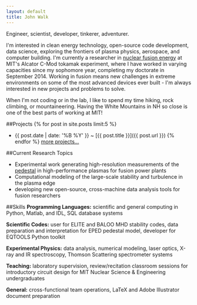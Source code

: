 ```yaml
---
layout: default
title: John Walk
---
```


<p>Engineer, scientist, developer, tinkerer, adventurer.</p>

<p>I'm interested in clean energy technology, open-source code development, 
data science, exploring the frontiers of plasma physics, aerospace, and 
computer building.  I'm currently a researcher in 
<a href="/pages/fusionprimer">nuclear fusion energy</a> at 
MIT's Alcator C-Mod tokamak experiment, where I have worked in varying 
capacities since my sophomore year, completing my doctorate in September
2014.  Working in fusion means new challenges in extreme environments on some of the most advanced devices ever built - I'm always interested in new projects and problems to solve.</p>

<p>When I'm not coding or in the lab, I like to spend my time hiking, rock 
climbing, or mountaineering.  Having the White Mountains in NH so close is one 
of the best parts of working at MIT!</p>

##Projects
{% for post in site.posts limit:5 %}
  - {{ post.date | date: '%B %Y' }} <span class="separator">~</span> [{{ post.title }}]({{ post.url }})
{% endfor %}
[more projects...](/pages/projects)

##Current Research Topics
* Experimental work generating high-resolution measurements of the 
[pedestal](/pages/fusionprimer/pedestal)
in high-performance plasmas for fusion power plants
* Computational modeling of the large-scale stability and turbulence in the 
plasma edge
* developing new open-source, cross-machine data analysis tools for fusion 
researchers

##Skills
**Programming Languages:** scientific and general computing in Python, 
Matlab, and IDL, SQL database systems

**Scientific Codes:** user for ELITE and BALOO MHD stability codes, data 
preparation and interpretation for EPED pedestal model, developer for EQTOOLS 
Python toolkit

**Experimental Physics:** data analysis, numerical modeling, laser optics, 
X-ray and IR spectroscopy, Thomson Scattering spectrometer systems

**Teaching:** laboratory supervision, review/recitation classroom sessions for 
introductory circuit design for MIT Nuclear Science & Engineering undergraduates

**General:** cross-functional team operations, LaTeX and Adobe Illustrator 
document preparation